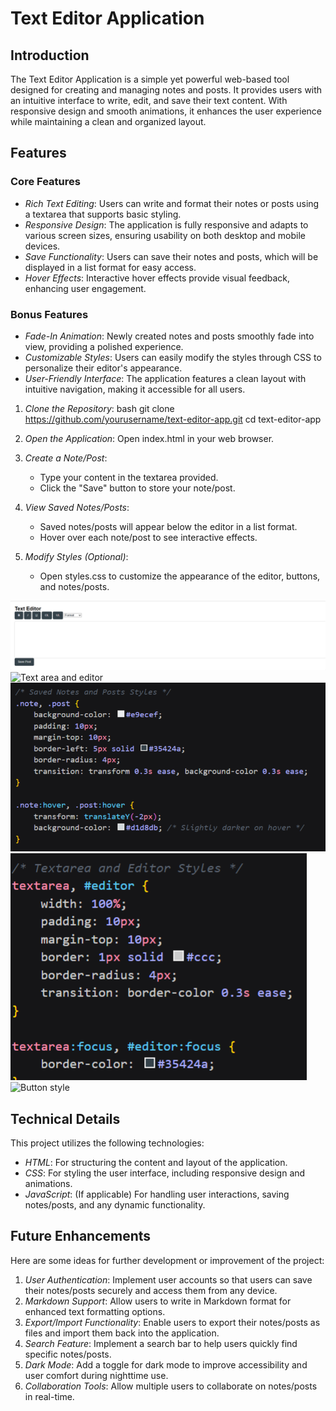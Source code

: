 # Text Editor Application

## Introduction
The Text Editor Application is a simple yet powerful web-based tool designed for creating and managing notes and posts. It provides users with an intuitive interface to write, edit, and save their text content. With responsive design and smooth animations, it enhances the user experience while maintaining a clean and organized layout.

## Features

### Core Features
- *Rich Text Editing*: Users can write and format their notes or posts using a textarea that supports basic styling.
- *Responsive Design*: The application is fully responsive and adapts to various screen sizes, ensuring usability on both desktop and mobile devices.
- *Save Functionality*: Users can save their notes and posts, which will be displayed in a list format for easy access.
- *Hover Effects*: Interactive hover effects provide visual feedback, enhancing user engagement.

### Bonus Features
- *Fade-In Animation*: Newly created notes and posts smoothly fade into view, providing a polished experience.
- *Customizable Styles*: Users can easily modify the styles through CSS to personalize their editor's appearance.
- *User-Friendly Interface*: The application features a clean layout with intuitive navigation, making it accessible for all users.


1. *Clone the Repository*:
   bash
   git clone https://github.com/yourusername/text-editor-app.git
   cd text-editor-app
   
2. *Open the Application*:
   Open index.html in your web browser.

3. *Create a Note/Post*:
   - Type your content in the textarea provided.
   - Click the "Save" button to store your note/post.

4. *View Saved Notes/Posts*:
   - Saved notes/posts will appear below the editor in a list format.
   - Hover over each note/post to see interactive effects.

5. *Modify Styles (Optional)*:
   - Open styles.css to customize the appearance of the editor, buttons, and notes/posts.

![Text Editor Screenshot](https://github.com/aniketavchar/blog-website/blob/main/text%20editor.png?raw=true) <!-- Replace with an actual screenshot of your application -->
![Text area and editor](screenshot.png)
![Saved notes and post](https://github.com/aniketavchar/blog-website/blob/main/Saved%20notes%20and%20post.png?raw=true)
![Textarea and editor](https://github.com/aniketavchar/blog-website/blob/main/Textarea%20and%20editor.png?raw=true)
![Button style](screenshot)

## Technical Details

This project utilizes the following technologies:
- *HTML*: For structuring the content and layout of the application.
- *CSS*: For styling the user interface, including responsive design and animations.
- *JavaScript*: (If applicable) For handling user interactions, saving notes/posts, and any dynamic functionality.

## Future Enhancements

Here are some ideas for further development or improvement of the project:

1. *User Authentication*: Implement user accounts so that users can save their notes/posts securely and access them from any device.
2. *Markdown Support*: Allow users to write in Markdown format for enhanced text formatting options.
3. *Export/Import Functionality*: Enable users to export their notes/posts as files and import them back into the application.
4. *Search Feature*: Implement a search bar to help users quickly find specific notes/posts.
5. *Dark Mode*: Add a toggle for dark mode to improve accessibility and user comfort during nighttime use.
6. *Collaboration Tools*: Allow multiple users to collaborate on notes/posts in real-time.
